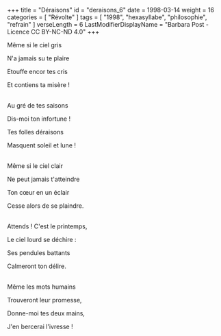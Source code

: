 +++
title = "Déraisons"
id = "deraisons_6"
date = 1998-03-14
weight = 16
categories = [ "Révolte" ]
tags = [ "1998", "hexasyllabe", "philosophie", "refrain" ]
verseLength = 6
LastModifierDisplayName = "Barbara Post - Licence CC BY-NC-ND 4.0"
+++

Même si le ciel gris

N'a jamais su te plaire

Etouffe encor tes cris

Et contiens ta misère !

 \
Au gré de tes saisons

Dis-moi ton infortune !

Tes folles déraisons

Masquent soleil et lune !

 \
Même si le ciel clair

Ne peut jamais t'atteindre

Ton cœur en un éclair

Cesse alors de se plaindre.

 \
Attends ! C'est le printemps,

Le ciel lourd se déchire :

Ses pendules battants

Calmeront ton délire.

 \
Même les mots humains

Trouveront leur promesse,

Donne-moi tes deux mains,

J'en bercerai l'ivresse !
